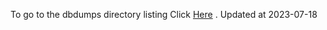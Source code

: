 To go to the dbdumps directory listing Click [Here](https://ipfs.io/ipfs/bafkreig3w72vyguazv5efzfep73r2n3w6zaefkw24npw2rn5hycchaj52q) . Updated at 2023-07-18